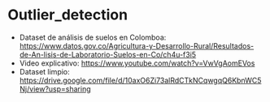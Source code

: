 # Outlier_detection
* Dataset de análisis de suelos en Colomboa: https://www.datos.gov.co/Agricultura-y-Desarrollo-Rural/Resultados-de-An-lisis-de-Laboratorio-Suelos-en-Co/ch4u-f3i5
* Video explicativo: https://www.youtube.com/watch?v=VwVgAomEVos
* Dataset limpio: https://drive.google.com/file/d/10axO6Zi73alRdCTkNCqwgqQ6KbnWC5Nj/view?usp=sharing
